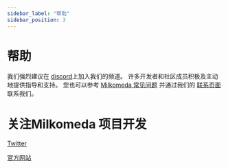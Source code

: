 ```yaml
---
sidebar_label: "帮助"
sidebar_position: 3
---
```


# 帮助

我们强烈建议在 [discord](https://discord.com/invite/dcspark)上加入我们的频道。 许多开发者和社区成员积极及主动地提供指导和支持。 您也可以参考 [Milkomeda 常见问题](https://dcspark.gitbook.io/milkomeda/details/faq) 并通过我们的 [联系页面](https://www.milkomeda.com/contact) 联系我们。

# 关注Milkomeda 项目开发

​[Twitter](https://twitter.com/Milkomeda_com)​

[官方网站](http://milkomeda.com/)<!-- ​\[GitHub\](https://github.com/dcSpark/milkomeda-validator)​ -->
